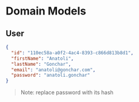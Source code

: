 # Domain Models

## User

```json
{
  "id": "110ec58a-a0f2-4ac4-8393-c866d813b8d1",
  "firstName": "Anatoli",
  "lastName": "Gonchar",
  "email": "anatoli@gonchar.com",
  "password": "anatoli.gonchar"
}
```

> Note: replace password with its hash
